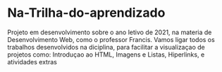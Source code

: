 # Na-Trilha-do-aprendizado
 Projeto em desenvolvimento sobre o ano letivo de 2021, na materia de Desenvolvimento Web, como o professor Francis. Vamos ligar todos os trabalhos desenvolvidos na diciplina, para facilitar a visualizaçao de projetos como: Introduçao ao HTML, Imagens e Listas, Hiperlinks, e atividades extras
